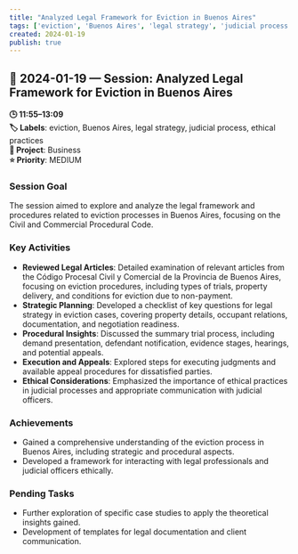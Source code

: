 ```yaml
---
title: "Analyzed Legal Framework for Eviction in Buenos Aires"
tags: ['eviction', 'Buenos Aires', 'legal strategy', 'judicial process', 'ethical practices']
created: 2024-01-19
publish: true
---
```


## 📅 2024-01-19 — Session: Analyzed Legal Framework for Eviction in Buenos Aires

**🕒 11:55–13:09**  
**🏷️ Labels**: eviction, Buenos Aires, legal strategy, judicial process, ethical practices  
**📂 Project**: Business  
**⭐ Priority**: MEDIUM  


### Session Goal
The session aimed to explore and analyze the legal framework and procedures related to eviction processes in Buenos Aires, focusing on the Civil and Commercial Procedural Code.

### Key Activities
- **Reviewed Legal Articles**: Detailed examination of relevant articles from the Código Procesal Civil y Comercial de la Provincia de Buenos Aires, focusing on eviction procedures, including types of trials, property delivery, and conditions for eviction due to non-payment.
- **Strategic Planning**: Developed a checklist of key questions for legal strategy in eviction cases, covering property details, occupant relations, documentation, and negotiation readiness.
- **Procedural Insights**: Discussed the summary trial process, including demand presentation, defendant notification, evidence stages, hearings, and potential appeals.
- **Execution and Appeals**: Explored steps for executing judgments and available appeal procedures for dissatisfied parties.
- **Ethical Considerations**: Emphasized the importance of ethical practices in judicial processes and appropriate communication with judicial officers.

### Achievements
- Gained a comprehensive understanding of the eviction process in Buenos Aires, including strategic and procedural aspects.
- Developed a framework for interacting with legal professionals and judicial officers ethically.

### Pending Tasks
- Further exploration of specific case studies to apply the theoretical insights gained.
- Development of templates for legal documentation and client communication.
